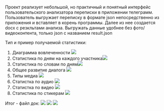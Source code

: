 Проект реализует небольшой, но практичный и понятный интерфейс пользовательского
анализатора переписки в приложении телеграмм. Пользователь выгружает переписку в формате
json непосредственно из приложения и вставляет в корень программы. Далее из нее создается docx с резкльтами
анализа. Выгружать данные удобнее без фото/видеоконтента, только json с названием result.json


Тип и пример получаемой статистики:

1. Диаграмма вовлеченности ![](res/involvment.png)
2. Статистика по дням на каждого участника![](res/statForMessages.png)
3. Статистика по словам по дням![](res/totalWordsDev.png)
4. Общее развитие диалога ![](res/conversationDev.png)
5. Типы медиа ![](res/diffOfMedia.png)
6. Статистка по аудио ![](res/voice.png)
7. Статистка по видео ![](res/videoMessages.png)
8. Статистика по стикерам ![](res/stickers.png)

Итог - файл док:
![](res/img.png)
![](res/img_1.png)
![](res/img_2.png)
